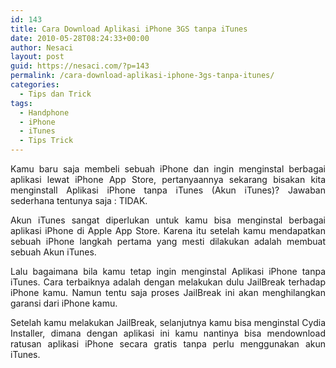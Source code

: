 ```yaml
---
id: 143
title: Cara Download Aplikasi iPhone 3GS tanpa iTunes
date: 2010-05-28T08:24:33+00:00
author: Nesaci
layout: post
guid: https://nesaci.com/?p=143
permalink: /cara-download-aplikasi-iphone-3gs-tanpa-itunes/
categories:
  - Tips dan Trick
tags:
  - Handphone
  - iPhone
  - iTunes
  - Tips Trick
---
```

<p style="text-align: justify;">
  Kamu baru saja membeli sebuah iPhone dan ingin menginstal berbagai aplikasi lewat iPhone App Store, pertanyaannya sekarang bisakan kita menginstall Aplikasi iPhone tanpa iTunes (Akun iTunes)? Jawaban sederhana tentunya saja : TIDAK.
</p>

<p style="text-align: justify;">
  Akun iTunes sangat diperlukan untuk kamu bisa menginstal berbagai aplikasi iPhone di Apple App Store. Karena itu setelah kamu mendapatkan sebuah iPhone langkah pertama yang mesti dilakukan adalah membuat sebuah Akun iTunes.
</p>

<p style="text-align: justify;">
  Lalu bagaimana bila kamu tetap ingin menginstal Aplikasi iPhone tanpa iTunes. Cara terbaiknya adalah dengan melakukan dulu JailBreak terhadap iPhone kamu. Namun tentu saja proses JailBreak ini akan menghilangkan garansi dari iPhone kamu.
</p>

<p style="text-align: justify;">
  Setelah kamu melakukan JailBreak, selanjutnya kamu bisa menginstal Cydia Installer, dimana dengan aplikasi ini kamu nantinya bisa mendownload ratusan aplikasi iPhone secara gratis tanpa perlu menggunakan akun iTunes.
</p>